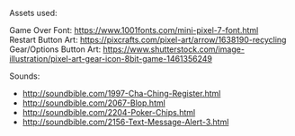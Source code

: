 Assets used:

Game Over Font: https://www.1001fonts.com/mini-pixel-7-font.html  
Restart Button Art: https://pixcrafts.com/pixel-art/arrow/1638190-recycling
Gear/Options Button Art: https://www.shutterstock.com/image-illustration/pixel-art-gear-icon-8bit-game-1461356249

Sounds:
- http://soundbible.com/1997-Cha-Ching-Register.html
- http://soundbible.com/2067-Blop.html
- http://soundbible.com/2204-Poker-Chips.html
- http://soundbible.com/2156-Text-Message-Alert-3.html
